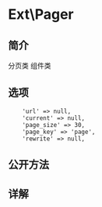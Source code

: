 # Ext\Pager

## 简介
分页类
组件类
## 选项
        'url' => null,
        'current' => null,
        'page_size' => 30,
        'page_key' => 'page',
        'rewrite' => null,
## 公开方法


## 详解

